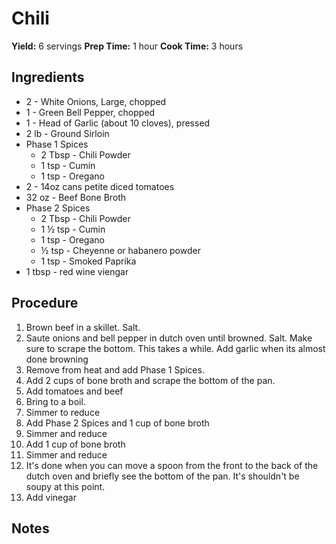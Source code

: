 # Chili
**Yield:** 6 servings
**Prep Time:** 1 hour
**Cook Time:** 3 hours

## Ingredients
- 2 - White Onions, Large, chopped
- 1 - Green Bell Pepper, chopped
- 1 - Head of Garlic (about 10 cloves), pressed
- 2 lb - Ground Sirloin
- Phase 1 Spices
  - 2 Tbsp - Chili Powder
  - 1 tsp - Cumin
  - 1 tsp - Oregano
- 2 - 14oz cans petite diced tomatoes
- 32 oz - Beef Bone Broth
- Phase 2 Spices
  - 2 Tbsp - Chili Powder
  - 1 ½  tsp - Cumin
  - 1 tsp - Oregano
  - ½ tsp - Cheyenne or habanero powder
  - 1 tsp - Smoked Paprika
- 1 tbsp - red wine viengar


## Procedure
1. Brown beef in a skillet. Salt.
2. Saute onions and bell pepper in dutch oven until browned.  Salt.  Make sure to scrape the bottom. This takes a while.  Add garlic when its almost done browning
4. Remove from heat and add Phase 1 Spices.
5. Add 2 cups of bone broth and scrape the bottom of the pan.
6. Add tomatoes and beef
7. Bring to a boil.
8. Simmer to reduce
9. Add Phase 2 Spices and 1 cup of bone broth
10. Simmer and reduce
11. Add 1 cup of bone broth
12. Simmer and reduce
13. It's done when you can move a spoon from the front to the back of the dutch oven and briefly see the bottom of the pan.  It's shouldn't be soupy at this point.
14. Add vinegar


## Notes

